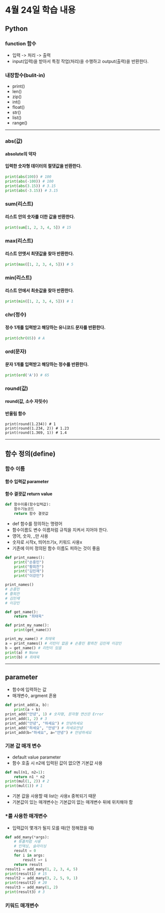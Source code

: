 # 4월 24일 학습 내용
## Python
### function 함수
- 입력 -> 처리 -> 출력
- input(입력)을 받아서 특정 작업(처리)을 수행하고 output(출력)을 반환한다.
### 내장함수(bulit-in)
- print()
- len()
- zip()
- int()
- float()
- str()
- list()
- range()
------------------------------------
### abs(값)
#### absolute의 약자
#### 입력한 숫자형 데이터의 절댓값을 반환한다.
```python
print(abs(100)) # 100
print(abs(-100)) # 100
print(abs(3.15)) # 3.15
print(abs(-3.15)) # 3.15
```
### sum(리스트)
#### 리스트 안의 숫자를 더한 값을 반환한다.
```python
print(sum[1, 2, 3, 4, 5]) # 15
```
### max(리스트)
#### 리스트 안엣서 최댓값을 찾아 반환한다.
```python
print(max([1, 2, 3, 4, 5])) # 5
```
### min(리스트)
#### 리스트 안에서 최솟값을 찾아 반환한다.
```python
print(min([1, 2, 3, 4, 5])) # 1
```
### chr(정수)
#### 정수 1개를 입력받고 해당하는 유니코드 문자를 반환한다.
```python
print(chr(65)) # A
```
### ord(문자)
#### 문자 1개를 입력받고 해당하는 정수를 반환한다.
```python
print(ord('A')) # 65
```
### round(값)
#### round(값, 소수 자릿수)
#### 반올림 함수
```pyton
print(round(1.234)) # 1
print(round(1.234, 2)) # 1.23
print(round(1.369, 1)) # 1.4
```
----------------------------------------
## 함수 정의(define)
### 함수 이름
#### 함수 입력값 parameter
#### 함수 결괏값 return value
```python
def 함수이름(함수입력값):
    함수기능코드
    return 함수 결괏값
```
- def 함수를 정의하는 명령어
- 함수이름도 변수 이름처럼 규칙을 지켜서 지어야 한다.
- 영어, 숫자, _만 사용
- 숫자로 시작x, 띄어쓰기x, 키워드 사용x
- 기존에 이미 정의된 함수 이름도 피하는 것이 좋음
```python
def print_names():
    print("손흥민")
    print("황희찬")
    print("김민재")
    print("이강인")

print_names()
# 손흥민
# 황희찬
# 김민재
# 이강인

def get_name():
    return "최태욱"

def print_my_name():
    print(get_name())

print_my_name() # 최태욱
a = print_names() # 리턴이 없음 # 손흥민 황희찬 김민재 이강인
b = get_name() # 리턴이 있음
print(a) # None
print(b) # 최태욱
```
--------------------------------------------------
## parameter
- 함수에 입력하는 값
- 매개변수, argment 혼용
```python
def print_add(a, b):
    print(a + b)
print_add("안녕", 1) # 숫자형, 문자형 연산은 Error
print_add(1, 2) # 3
print_add("안녕", "하세요") # 안녕하세요
print_add("하세요", "안녕") # 하세요안녕
print_add(b="하세요", a="안녕") # 안녕하세요
```
### 기본 값 매개 변수
- default value parameter
- 함수 호출 시 n2에 입력된 값이 없으면 기본값 사용
```python
def mul(n1, n2=1):
    return n1 * n2
print(mul(1, 2)) # 2
print(mul(1)) # 1
```
- 기본 값을 사용할 때 list는 사용x 중복되기 때문
- 기본값이 있는 매개변수는 기본값이 없는 매개변수 뒤에 위치해야 함
### *를 사용한 매개변수
- 입력값이 몇개가 될지 모를 때(안 정해졌을 때)
```python
def add_many(*args):
    # 튜플처럼 사용
    # 인덱싱, 슬라이싱
    result = 0
    for i in args:
        result =+ i
    return result
result1 = add_many(1, 2, 3, 4, 5)
print(result1) # 15
result2 = add_many(3, 2, 5, 9, 1)
print(result2) # 20
result3 = add_many(1, 2)
print(result3) # 3
```
### 키워드 매개변수
